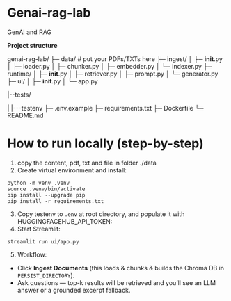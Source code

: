 # Genai-rag-lab

GenAI and RAG

**Project structure**

genai-rag-lab/
├─ data/                          # put your PDFs/TXTs here
├─ ingest/
│  ├─ __init__.py
│  ├─ loader.py
│  ├─ chunker.py
│  ├─ embedder.py
│  └─ indexer.py
├─ runtime/
│  ├─ __init__.py
│  ├─ retriever.py
│  ├─ prompt.py
│  └─ generator.py
├─ ui/
│  ├─ __init__.py
│  └─ app.py

|--tests/

|   |---testenv
├─ .env.example
├─ requirements.txt
├─ Dockerfile
└─ README.md

# How to run locally (step-by-step)

1. copy the content, pdf, txt and file in folder ./data
2. Create virtual environment and install:

<pre class="overflow-visible!" data-start="13399" data-end="13515"><div class="contain-inline-size rounded-2xl relative bg-token-sidebar-surface-primary"><div class="sticky top-9"><div class="absolute end-0 bottom-0 flex h-9 items-center pe-2"><div class="bg-token-bg-elevated-secondary text-token-text-secondary flex items-center gap-4 rounded-sm px-2 font-sans text-xs"></div></div></div><div class="overflow-y-auto p-4" dir="ltr"><code class="whitespace-pre! language-bash"><span><span>python -m venv .venv
</span><span>source</span><span> .venv/bin/activate
pip install --upgrade pip
pip install -r requirements.txt
</span></span></code></div></div></pre>

3. Copy testenv to `.env` at root directory, and populate it with HUGGINGFACEHUB_API_TOKEN:
4. Start Streamlit:

<pre class="overflow-visible!" data-start="13695" data-end="13730"><div class="contain-inline-size rounded-2xl relative bg-token-sidebar-surface-primary"><div class="sticky top-9"><div class="absolute end-0 bottom-0 flex h-9 items-center pe-2"><div class="bg-token-bg-elevated-secondary text-token-text-secondary flex items-center gap-4 rounded-sm px-2 font-sans text-xs"></div></div></div><div class="overflow-y-auto p-4" dir="ltr"><code class="whitespace-pre! language-bash"><span><span>streamlit run ui/app.py
</span></span></code></div></div></pre>

5. Workflow:

* Click **Ingest Documents** (this loads & chunks & builds the Chroma DB in `PERSIST_DIRECTORY`).
* Ask questions — top-k results will be retrieved and you’ll see an LLM answer or a grounded excerpt fallback.
